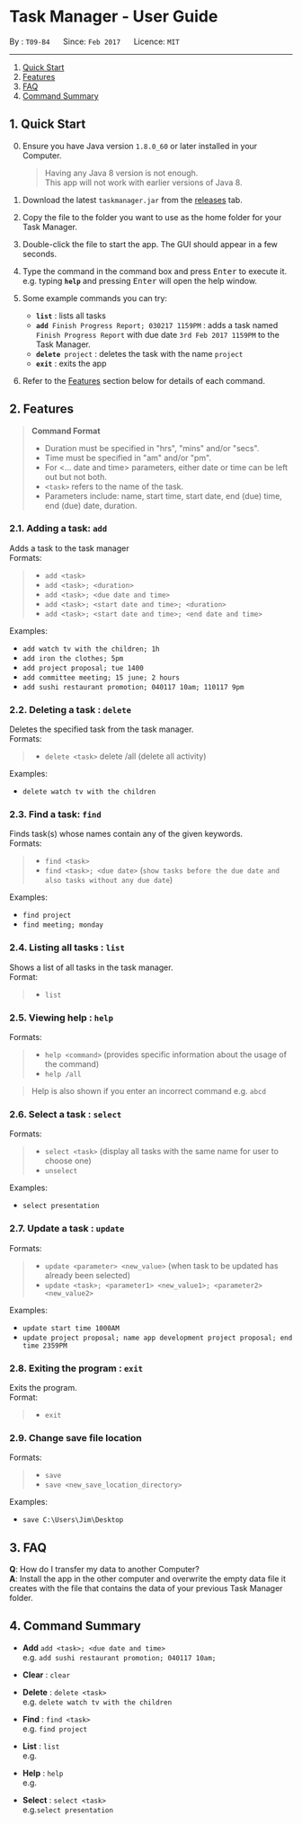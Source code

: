 # Task Manager - User Guide

By : `T09-B4`  &nbsp;&nbsp;&nbsp;&nbsp; Since: `Feb 2017`  &nbsp;&nbsp;&nbsp;&nbsp; Licence: `MIT`

---

1. [Quick Start](#quick-start)
2. [Features](#features)
3. [FAQ](#faq)
4. [Command Summary](#command-summary)

## 1. Quick Start

0. Ensure you have Java version `1.8.0_60` or later installed in your Computer.<br>

   > Having any Java 8 version is not enough. <br>
   > This app will not work with earlier versions of Java 8.

1. Download the latest `taskmanager.jar` from the [releases](../../../releases) tab.
2. Copy the file to the folder you want to use as the home folder for your Task Manager.
3. Double-click the file to start the app. The GUI should appear in a few seconds.
4. Type the command in the command box and press <kbd>Enter</kbd> to execute it. <br>
   e.g. typing **`help`** and pressing <kbd>Enter</kbd> will open the help window.
5. Some example commands you can try:
   * **`list`** : lists all tasks
   * **`add`**` Finish Progress Report; 030217 1159PM` :
     adds a task named `Finish Progress Report` with due date `3rd Feb 2017 1159PM` to the Task Manager.
   * **`delete`**` project` : deletes the task with the name `project`
   * **`exit`** : exits the app
6. Refer to the [Features](#features) section below for details of each command.<br>


## 2. Features
> **Command Format**
>
> * Duration must be specified in "hrs", "mins" and/or "secs".
> * Time must be specified in "am" and/or "pm".
> * For <... date and time> parameters, either date or time can be left out but not both.
> * `<task>` refers to the name of the task.
> * Parameters include: name, start time, start date, end (due) time, end (due) date, duration.

### 2.1. Adding a task: `add`

Adds a task to the task manager<br>
Formats:
> * `add <task>`
> * `add <task>; <duration>`
> * `add <task>; <due date and time>`
> * `add <task>; <start date and time>; <duration>`
> * `add <task>; <start date and time>; <end date and time>`

Examples:

* `add watch tv with the children; 1h`
* `add iron the clothes; 5pm`
* `add project proposal; tue 1400`
* `add committee meeting; 15 june; 2 hours`
* `add sushi restaurant promotion; 040117 10am; 110117 9pm`

### 2.2. Deleting a task : `delete`

Deletes the specified task from the task manager.<br>
Formats:
> * `delete <task>`
> delete /all (delete all activity)

Examples:

* `delete watch tv with the children`

### 2.3. Find a task: `find`

Finds task(s) whose names contain any of the given keywords.<br>
Formats:
> * `find <task>`
> * `find <task>; <due date>` (`show tasks before the due date and also tasks without any due date`)

Examples:

* `find project`
* `find meeting; monday`

### 2.4. Listing all tasks : `list`

Shows a list of all tasks in the task manager.<br>
Format:
> * `list`

### 2.5. Viewing help : `help`

Formats:
> * `help <command>` (provides specific information about the usage of the command)
> * `help /all`

> Help is also shown if you enter an incorrect command e.g. `abcd`

### 2.6. Select a task : `select`

Formats:
> * `select <task>` (display all tasks with the same name for user to choose one)
> * `unselect`

Examples:

* `select presentation`

### 2.7. Update a task : `update`

Formats:
> * `update <parameter> <new_value>` (when task to be updated has already been selected)
> * `update <task>; <parameter1> <new_value1>; <parameter2> <new_value2>`

Examples:
* `update start time 1000AM`
* `update project proposal; name app development project proposal; end time 2359PM`


### 2.8. Exiting the program : `exit`

Exits the program.<br>
Format:
> * `exit`

### 2.9. Change save file location

Formats:
> * `save`
> * `save <new_save_location_directory>`

Examples:
* `save C:\Users\Jim\Desktop`

## 3. FAQ

**Q**: How do I transfer my data to another Computer?<br>
**A**: Install the app in the other computer and overwrite the empty data file it creates with
       the file that contains the data of your previous Task Manager folder.

## 4. Command Summary

* **Add**  `add <task>; <due date and time>` <br>
  e.g. `add sushi restaurant promotion; 040117 10am;`

* **Clear** : `clear`

* **Delete** : `delete <task>` <br>
   e.g. `delete watch tv with the children`

* **Find** : `find <task>` <br>
  e.g. `find project`

* **List** : `list` <br>
  e.g.

* **Help** : `help` <br>
  e.g.

* **Select** : `select <task>` <br>
  e.g.`select presentation`


